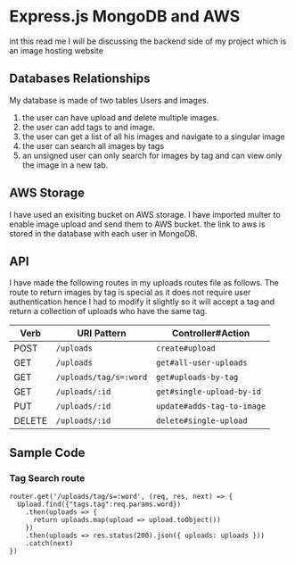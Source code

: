 

# Express.js MongoDB and AWS

int this read me I will be discussing the backend side of my project which is an image hosting website

## Databases Relationships

My database is made of two tables Users and images. 
1. the user can have upload and delete multiple images.
2. the user can add tags to and image.
3. the user can get a list of all his images and navigate to a singular image
4. the user can search all images by tags
5. an unsigned user can only search for images by tag and can view only the image in a new tab.

## AWS Storage

I have used an exisiting bucket on AWS storage. I have imported multer to enable image upload and send them to AWS bucket. the link to aws is stored in the database with each user in MongoDB.

## API

I have made the following routes in my uploads routes file as follows. The route to return images by tag is special as it does not require user authentication  hence I had to modify it slightly so it will accept a tag and return a collection of uploads who have the same tag.

| Verb   | URI Pattern            | Controller#Action |
|--------|------------------------|-------------------|
| POST   | `/uploads`             | `create#upload`    |
| GET   | `/uploads`             | `get#all-user-uploads`    |
| GET   | `/uploads/tag/s=:word`             | `get#uploads-by-tag`    |
| GET  | `/uploads/:id` | `get#single-upload-by-id`  |
| PUT  | `/uploads/:id` | `update#adds-tag-to-image`  |
| DELETE | `/uploads/:id`        | `delete#single-upload`   |

## Sample Code
### Tag Search route
```
router.get('/uploads/tag/s=:word', (req, res, next) => {
  Upload.find({"tags.tag":req.params.word})
    .then(uploads => {
      return uploads.map(upload => upload.toObject())
    })
    .then(uploads => res.status(200).json({ uploads: uploads }))
    .catch(next)
})
```
